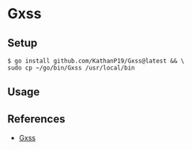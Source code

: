 # Gxss

## Setup

```
$ go install github.com/KathanP19/Gxss@latest && \
sudo cp ~/go/bin/Gxss /usr/local/bin
```

## Usage

## References

* [Gxss](https://github.com/KathanP19/Gxss)